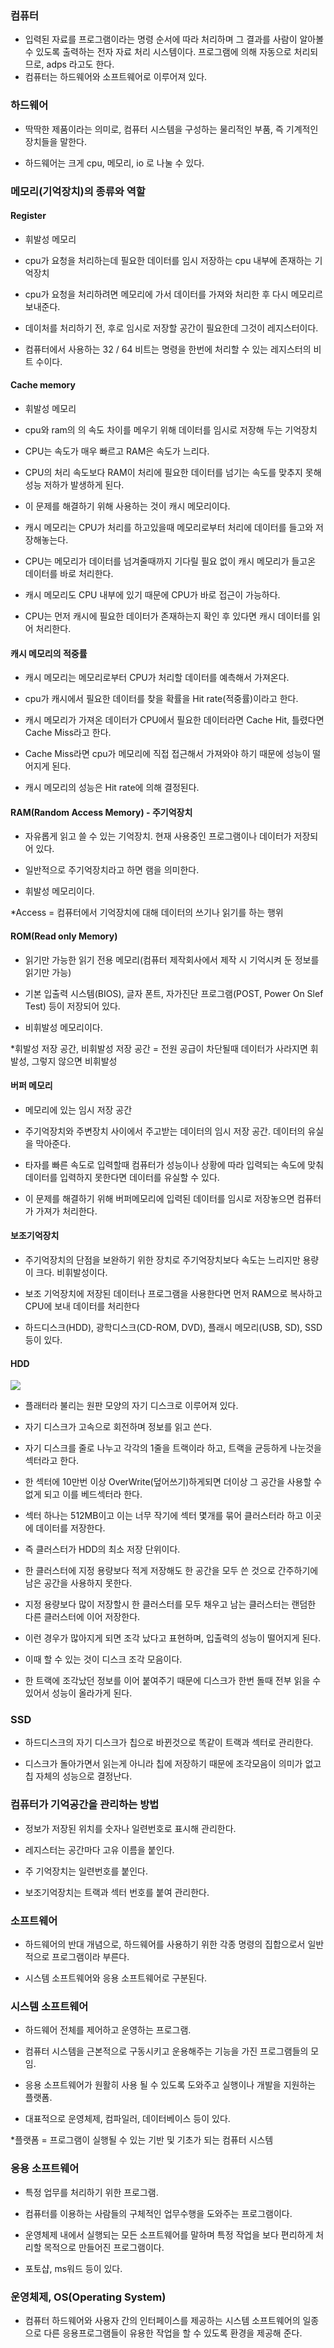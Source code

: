 ### 컴퓨터

  * 입력된 자료를 프로그램이라는 명령 순서에 따라 처리하며 그 결과를 사람이 알아볼 수 있도록 출력하는 전자 자료 처리 시스템이다. 프로그램에 의해 자동으로 처리되므로, adps 라고도 한다.  
  * 컴퓨터는 하드웨어와 소프트웨어로 이루어져 있다.     
  
### 하드웨어 

* 딱딱한 제품이라는 의미로, 컴퓨터 시스템을 구성하는 물리적인 부품, 즉 기계적인 장치들을 말한다. 

* 하드웨어는 크게 cpu, 메모리, io 로 나눌 수 있다.


### 메모리(기억장치)의 종류와 역할

#### Register

* 휘발성 메모리

* cpu가 요청을 처리하는데 필요한 데이터를 임시 저장하는 cpu 내부에 존재하는 기억장치

* cpu가 요청을 처리하려면 메모리에 가서 데이터를 가져와 처리한 후 다시 메모리르 보내준다.

* 데이처를 처리하기 전, 후로 임시로 저장할 공간이 필요한데 그것이 레지스터이다. 

* 컴퓨터에서 사용하는 32 / 64 비트는 명령을 한번에 처리할 수 있는 레지스터의 비트 수이다.


#### Cache memory

* 휘발성 메모리

* cpu와 ram의 의 속도 차이를 메우기 위해 데이터를 임시로 저장해 두는 기억장치

* CPU는 속도가 매우 빠르고 RAM은 속도가 느리다. 

* CPU의 처리 속도보다 RAM이 처리에 필요한 데이터를 넘기는 속도를 맞추지 못해 성능 저하가 발생하게 된다.

* 이 문제를 해결하기 위해 사용하는 것이 캐시 메모리이다.

* 캐시 메모리는 CPU가 처리를 하고있을때 메모리로부터 처리에 데이터를 들고와 저장해놓는다.

* CPU는 메모리가 데이터를 넘겨줄때까지 기다릴 필요 없이 캐시 메모리가 들고온 데이터를 바로 처리한다.

* 캐시 메모리도 CPU 내부에 있기 때문에 CPU가 바로 접근이 가능하다.

* CPU는 먼저 캐시에 필요한 데이터가 존재하는지 확인 후 있다면 캐시 데이터를 읽어 처리한다.


#### 캐시 메모리의 적중률

* 캐시 메모리는 메모리로부터 CPU가 처리할 데이터를 예측해서 가져온다.

* cpu가 캐시에서 필요한 데이터를 찾을 확률을 Hit rate(적중률)이라고 한다.

* 캐시 메모리가 가져온 데이터가 CPU에서 필요한 데이터라면 Cache Hit, 틀렸다면 Cache Miss라고 한다.

* Cache Miss라면 cpu가 메모리에 직접 접근해서 가져와야 하기 때문에 성능이 떨어지게 된다.

* 캐시 메모리의 성능은 Hit rate에 의해 결정된다.


#### RAM(Random Access Memory) - 주기억장치

* 자유롭게 읽고 쓸 수 있는 기억장치. 현재 사용중인 프로그램이나 데이터가 저장되어 있다. 

* 일반적으로 주기억장치라고 하면 램을 의미한다.

* 휘발성 메모리이다.

*Access = 컴퓨터에서 기억장치에 대해 데이터의 쓰기나 읽기를 하는 행위


#### ROM(Read only Memory)

* 읽기만 가능한 읽기 전용 메모리(컴퓨터 제작회사에서 제작 시 기억시켜 둔 정보를 읽기만 가능) 

* 기본 입출력 시스템(BIOS), 글자 폰트, 자가진단 프로그램(POST, Power On Slef Test) 등이 저장되어 있다.

* 비휘발성 메모리이다.

*휘발성 저장 공간, 비휘발성 저장 공간 = 전원 공급이 차단될때 데이터가 사라지면 휘발성, 그렇지 않으면 비휘발성


#### 버퍼 메모리

* 메모리에 있는 임시 저장 공간

* 주기억장치와 주변장치 사이에서 주고받는 데이터의 임시 저장 공간. 데이터의 유실을 막아준다.

* 타자를 빠른 속도로 입력할때 컴퓨터가 성능이나 상황에 따라 입력되는 속도에 맞춰 데이터를 입력하지 못한다면 데이터를 유실할 수 있다.

* 이 문제를 해결하기 위해 버퍼메모리에 입력된 데이터를 임시로 저장놓으면 컴퓨터가 가져가 처리한다.


#### 보조기억장치

* 주기억장치의 단점을 보완하기 위한 장치로 주기억장치보다 속도는 느리지만 용량이 크다. 비휘발성이다.

* 보조 기억장치에 저장된 데이터나 프로그램을 사용한다면 먼저 RAM으로 복사하고 CPU에 보내 데이터를 처리한다  

* 하드디스크(HDD), 광학디스크(CD-ROM, DVD), 플래시 메모리(USB, SD), SSD 등이 있다.

#### HDD

<img src="https://github.com/pansakr/TIL/assets/118809108/5f2e2cc1-ff93-44f9-9746-ca9f93c49c7d">

* 플래터라 불리는 원판 모양의 자기 디스크로 이루어져 있다.

* 자기 디스크가 고속으로 회전하며 정보를 읽고 쓴다.

* 자기 디스크를 줄로 나누고 각각의 1줄을 트랙이라 하고, 트랙을 균등하게 나눈것을 섹터라고 한다.

* 한 섹터에 10만번 이상 OverWrite(덮어쓰기)하게되면 더이상 그 공간을 사용할 수 없게 되고 이를 베드섹터라 한다.

* 섹터 하나는 512MB이고 이는 너무 작기에 섹터 몇개를 묶어 클러스터라 하고 이곳에 데이터를 저장한다.

* 즉 클러스터가 HDD의 최소 저장 단위이다.

* 한 클러스터에 지정 용량보다 적게 저장해도 한 공간을 모두 쓴 것으로 간주하기에 남은 공간을 사용하지 못한다.

* 지정 용량보다 많이 저장할시 한 클러스터를 모두 채우고 남는 클러스터는 랜덤한 다른 클러스터에 이어 저장한다.

* 이런 경우가 많아지게 되면 조각 났다고 표현하며, 입출력의 성능이 떨어지게 된다.

* 이때 할 수 있는 것이 디스크 조각 모음이다.

* 한 트랙에 조각났던 정보를 이어 붙여주기 때문에 디스크가 한번 돌때 전부 읽을 수 있어서 성능이 올라가게 된다.


### SSD

* 하드디스크의 자기 디스크가 칩으로 바뀐것으로 똑같이 트랙과 섹터로 관리한다.

* 디스크가 돌아가면서 읽는게 아니라 칩에 저장하기 때문에 조각모음이 의미가 없고 칩 자체의 성능으로 결정난다.

### 컴퓨터가 기억공간을 관리하는 방법

* 정보가 저장된 위치를 숫자나 일련번호로 표시해 관리한다.

* 레지스터는 공간마다 고유 이름을 붙인다.

* 주 기억장치는 일련번호를 붙인다.

* 보조기억장치는 트랙과 섹터 번호를 붙여 관리한다.
 

### 소프트웨어 

* 하드웨어의 반대 개념으로, 하드웨어를 사용하기 위한 각종 명령의 집합으로서 일반적으로 프로그램이라 부른다.

* 시스템 소프트웨어와 응용 소프트웨어로 구분된다.


### 시스템 소프트웨어

* 하드웨어 전체를 제어하고 운영하는 프로그램.

* 컴퓨터 시스템을 근본적으로 구동시키고 운용해주는 기능을 가진 프로그램들의 모임.

* 응용 소프트웨어가 원활히 사용 될 수 있도록 도와주고 실행이나 개발을 지원하는 플랫폼.

* 대표적으로 운영체제, 컴파일러, 데이터베이스 등이 있다.

*플랫폼 = 프로그램이 실행될 수 있는 기반 및 기초가 되는 컴퓨터 시스템


### 응용 소프트웨어

* 특정 업무를 처리하기 위한 프로그램.

* 컴퓨터를 이용하는 사람들의 구체적인 업무수행을 도와주는 프로그램이다.

* 운영체제 내에서 실행되는 모든 소프트웨어를 말하며 특정 작업을 보다 편리하게 처리할 목적으로 만들어진 프로그램이다.

* 포토샵, ms워드 등이 있다.


### 운영체제, OS(Operating System)

* 컴퓨터 하드웨어와 사용자 간의 인터페이스를 제공하는 시스템 소프트웨어의 일종으로 다른 응용프로그램들이 유용한 작업을 할 수 있도록 환경을 제공해 준다.
